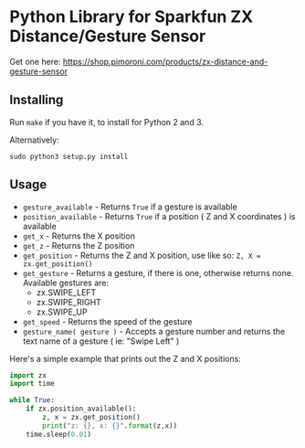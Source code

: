 # Python Library for Sparkfun ZX Distance/Gesture Sensor

Get one here: https://shop.pimoroni.com/products/zx-distance-and-gesture-sensor

## Installing

Run `make` if you have it, to install for Python 2 and 3.

Alternatively:

```
sudo python3 setup.py install
```

## Usage

* `gesture_available` - Returns `True` if a gesture is available
* `position_available` - Returns `True` if a position ( Z and X coordinates ) is available
* `get_x` - Returns the X position
* `get_z` - Returns the Z position
* `get_position` - Returns the Z and X position, use like so: `Z, X = zx.get_position()`
* `get_gesture` - Returns a gesture, if there is one, otherwise returns none. Available gestures are:
    * zx.SWIPE_LEFT
    * zx.SWIPE_RIGHT
    * zx.SWIPE_UP
* `get_speed` - Returns the speed of the gesture
* `gesture_name( gesture )` - Accepts a gesture number and returns the text name of a gesture ( ie: "Swipe Left" )

Here's a simple example that prints out the Z and X positions:

```python
import zx
import time

while True:
    if zx.position_available():
        z, x = zx.get_position()
        print("z: {}, x: {}".format(z,x))
    time.sleep(0.01)
```
